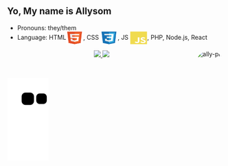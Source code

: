 ## Yo, My name is Allysom

- Pronouns: they/them
- Language: HTML<img align="center" alt="ally-HTML" height="30" width="40" src="https://raw.githubusercontent.com/devicons/devicon/master/icons/html5/html5-original.svg">, CSS <img align="center" alt="ally-CSS" height="30" width="40" src="https://raw.githubusercontent.com/devicons/devicon/master/icons/css3/css3-original.svg">, JS <img align="center" alt="ally-Js" height="30" width="40" src="https://raw.githubusercontent.com/devicons/devicon/master/icons/javascript/javascript-plain.svg">, PHP, Node.js, React

<div align="center">
  <a href="https://github.com/AllysomFernando">
  <img height="180em" src="https://github-readme-stats.vercel.app/api?username=AllysomFernando&show_icons=true&theme=tokyonight&include_all_commits=true&count_private=true"/>
    <img height="180em" src="https://github-readme-stats.vercel.app/api/top-langs/?username=AllysomFernando&layout=compact&langs_count=7&theme=tokyonight"/>
   <img align="right" alt="ally-pic" height="150" style="border-radius:50px;" src="https://64.media.tumblr.com/c04adff246884148742620aafea5d7f5/0faca17eb1786652-82/s1280x1920/6c3fa91cf87c1e0acbea6f07e33ee0cf668882ea.gifv">
</div>
<div style="display: inline_block"><br>
  
  
  
</div>
</div>

##
![Snake animation](https://github.com/AllysomFernando/AllysomFernando/blob/output/github-contribution-grid-snake.svg)
